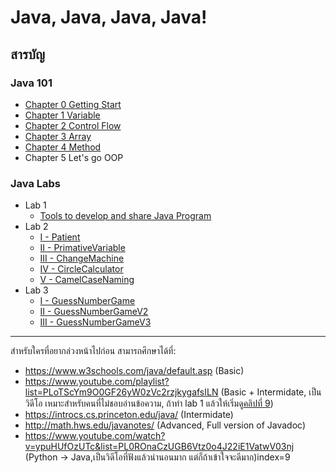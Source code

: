 # Java, Java, Java, Java!

## **สารบัญ**
### **Java 101**
- [Chapter 0 Getting Start](https://github.com/CoE30-KKU/EN811302/blob/master/Java101/Chapter%200%20Getting%20Start.md)
- [Chapter 1 Variable](https://github.com/CoE30-KKU/EN811302/blob/master/Java101/Chapter%201%20Variable.md)
- [Chapter 2 Control Flow](https://github.com/CoE30-KKU/EN811302/blob/master/Java101/Chapter%202%20Control%20Flow.md)
- [Chapter 3 Array](https://github.com/CoE30-KKU/EN811302/blob/master/Java101/Chapter%203%20Array.md)
- [Chapter 4 Method](https://github.com/CoE30-KKU/EN811302/blob/master/Java101/Chapter%204%20Method.md)
- Chapter 5 Let's go OOP
### **Java Labs**
- Lab 1
    - [Tools to develop and share Java Program](https://github.com/CoE30-KKU/EN811302/blob/master/Labs/lab%201/README.md)
- Lab 2
    - [I - Patient](https://github.com/CoE30-KKU/EN811302/blob/master/Labs/lab%202/ข้อ%201%20-%20Patient.md)
    - [II - PrimativeVariable](https://github.com/CoE30-KKU/EN811302/blob/master/Labs/lab%202/ข้อ%202%20-%20PrimativeVariable.md)
    - [III - ChangeMachine](https://github.com/CoE30-KKU/EN811302/blob/master/Labs/lab%202/ข้อ%203%20-%20ChangeMachine.md)
    - [IV - CircleCalculator](https://github.com/CoE30-KKU/EN811302/blob/master/Labs/lab%202/ข้อ%204%20-%20CircleCalculator.md)
    - [V - CamelCaseNaming](https://github.com/CoE30-KKU/EN811302/blob/master/Labs/lab%202/ข้อ%205%20-%20CamelCaseNaming.md)
- Lab 3
    - [I - GuessNumberGame](https://github.com/CoE30-KKU/EN811302/blob/master/Labs/lab%203/ข้อ%201%20-%20GuessNumberGame.md)
    - [II - GuessNumberGameV2](https://github.com/CoE30-KKU/EN811302/blob/master/Labs/lab%203/ข้อ%202%20-%20GuessNumberGameV2.md)
    - [III - GuessNumberGameV3](https://github.com/CoE30-KKU/EN811302/blob/master/Labs/lab%203/ข้อ%203%20-%20GuessNumberGameV3.md)

---
สำหรับใครที่อยากล่วงหน้าไปก่อน สามารถศึกษาได้ที่:
* https://www.w3schools.com/java/default.asp (Basic)
* https://www.youtube.com/playlist?list=PLoTScYm9O0GF26yW0zVc2rzjkygafsILN (Basic + Intermidate, เป็นวิดีโอ เหมาะสำหรับคนที่ไม่ชอบอ่านข้อความ, ถ้าทำ lab 1 แล้วให้เริ่มดู[คลิปที่ 9](https://www.youtube.com/watch?v=h3t2Gs_TvN4&list=PLoTScYm9O0GF26yW0zVc2rzjkygafsILN&index=9))
* https://introcs.cs.princeton.edu/java/ (Intermidate)
* http://math.hws.edu/javanotes/ (Advanced, Full version of Javadoc)
* https://www.youtube.com/watch?v=ypuHUfOzUTc&list=PL0ROnaCzUGB6Vtz0o4J22iE1VatwV03nj (Python -> Java,เป็นวิดีโอที่ฟังแล้วน่านอนมาก แต่ก็ถ้าเข้าใจจะดีมาก)index=9
